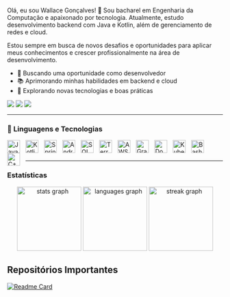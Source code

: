
# 
<div >
  Olá, eu sou Wallace Gonçalves! 👋
  Sou bacharel em Engenharia da Computação e apaixonado por tecnologia. Atualmente, estudo desenvolvimento backend com Java e Kotlin, além de gerenciamento de redes e cloud.
  
  Estou sempre em busca de novos desafios e oportunidades para aplicar meus conhecimentos e crescer profissionalmente na área de desenvolvimento.
    
  <ul>
    <li>💼 Buscando uma oportunidade como desenvolvedor</li>
    <li>📚 Aprimorando minhas habilidades em backend e cloud</li>
    <li>🚀 Explorando novas tecnologias e boas práticas</li>
  </ul>
</div>
  
<div>
  <a href="https://www.linkedin.com/in/wallace-goncalves" target="_blank"><img src="https://img.shields.io/badge/linkedin-%230077B5.svg?style=for-the-badge&logo=linkedin&logoColor=white" target="_blank"/></a>
  <a href="mailto:wallacegoncalves0011@gmail.com" target="_blank"><img src="https://img.shields.io/badge/Gmail-D14836?style=for-the-badge&logo=gmail&logoColor=white" target="_blank"/></a>
  <a href="https://www.instagram.com/_wallace_gonc?utm_source=qr&igsh=MWxpYXlsYjR0aWg2bw==" target="_blank"><img src="https://img.shields.io/badge/Instagram-%23E4405F.svg?style=for-the-badge&logo=Instagram&logoColor=white" target="_blank"/></a>
</div>

---
### 🤖 Linguagens e Tecnologias
<div>
  <img 
    align="left" 
    alt="Java"
    title="Java" 
    width="30px" 
    style="padding-right: 10px;" 
    src="https://cdn.jsdelivr.net/gh/devicons/devicon@latest/icons/java/java-original.svg"
  />
  <img 
      align="left" 
      alt="Kotlin" 
      title="Kotlin"
      width="30px" 
      style="padding-right: 10px;" 
      src="https://cdn.jsdelivr.net/gh/devicons/devicon@latest/icons/kotlin/kotlin-original.svg"
  />
  <img 
      align="left" 
      alt="Spring" 
      title="Spring"
      width="30px" 
      style="padding-right: 10px;" 
      src="https://cdn.jsdelivr.net/gh/devicons/devicon@latest/icons/spring/spring-original.svg"
  />
  <img 
      align="left" 
      alt="Android"
      title="Android" 
      width="30px" 
      style="padding-right: 10px;" 
      src="https://cdn.jsdelivr.net/gh/devicons/devicon@latest/icons/android/android-original.svg" 
  />
  <img 
      align="left" 
      alt="SQL"
      title="SQL" 
      width="30px" 
      style="padding-right: 10px;" 
      src="https://cdn.jsdelivr.net/gh/devicons/devicon@latest/icons/azuresqldatabase/azuresqldatabase-original.svg"
  />
  <img 
      align="left" 
      alt="Terraform"
      title="Terraform" 
      width="30px" 
      style="padding-right: 10px;" 
      src="https://cdn.jsdelivr.net/gh/devicons/devicon@latest/icons/terraform/terraform-original.svg"
    />
  <img 
      align="left" 
      alt="AWS"
      title="AWS" 
      width="30px" 
      style="padding-right: 10px;" 
      src="https://cdn.jsdelivr.net/gh/devicons/devicon@latest/icons/amazonwebservices/amazonwebservices-original-wordmark.svg"
  />
  <img 
      align="left" 
      alt="Grafana"
      title="Grafana" 
      width="30px" 
      style="padding-right: 10px;" 
      src="https://cdn.jsdelivr.net/gh/devicons/devicon@latest/icons/grafana/grafana-original.svg"
  />
  <img 
      align="left" 
      alt="Docker"
      title="Docker" 
      width="30px" 
      style="padding-right: 10px;" 
      src="https://cdn.jsdelivr.net/gh/devicons/devicon@latest/icons/docker/docker-original.svg"
  />
  <img 
      align="left" 
      alt="Kubernetes"
      title="Kubernetes" 
      width="30px" 
      style="padding-right: 10px;" 
      src="https://cdn.jsdelivr.net/gh/devicons/devicon@latest/icons/kubernetes/kubernetes-original.svg"
  />
  <img 
      align="left" 
      alt="Bash"
      title="Bash" 
      width="30px" 
      style="padding-right: 10px;" 
      src="https://cdn.jsdelivr.net/gh/devicons/devicon@latest/icons/bash/bash-original.svg"
  />
  <img 
      align="left" 
      alt="C++"
      title="C++" 
      width="30px" 
      style="padding-right: 10px;" 
      src="https://cdn.jsdelivr.net/gh/devicons/devicon@latest/icons/cplusplus/cplusplus-original.svg"
  />
</div>

<br/>
<br/>

---
### Estatísticas
<div align="center">
  <img src="https://github-readme-stats.vercel.app/api?username=wallaceg7&hide_title=false&hide_rank=false&show_icons=true&include_all_commits=true&count_private=true&disable_animations=false&theme=highcontrast&locale=pt-br&hide_border=false" height="150" alt="stats graph"  />
  <img src="https://github-readme-stats.vercel.app/api/top-langs?username=wallaceg7&locale=pt-br&hide_title=false&layout=compact&card_width=320&langs_count=5&theme=highcontrast&hide_border=false" height="150" alt="languages graph"  />
  <img src="https://streak-stats.demolab.com?user=wallaceg7&locale=pt-br&mode=daily&theme=shades-of-purple&hide_border=false&border_radius=5" height="150" alt="streak graph"  />
</div>



## Repositórios Importantes
[![Readme Card](https://github-readme-stats.vercel.app/api/pin/?username=wallaceg7&repo=EmprestimoLivros_AspNet
)](https://github.com/wallaceg7/EmprestimoLivros_AspNet)  

